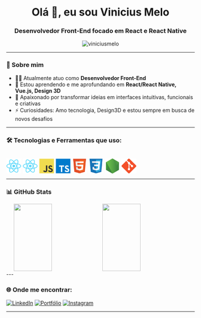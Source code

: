 <h1 align="center">Olá 👋, eu sou Vinicius Melo</h1>
<h3 align="center">Desenvolvedor Front-End focado em React e React Native</h3>

<p align="center">
  <img src="https://komarev.com/ghpvc/?username=ViniMelo-web-dev&label=Visualizações&color=0e75b6&style=flat" alt="viniciusmelo" />
</p>

---

### 🚀 Sobre mim

- 👨‍💻 Atualmente atuo como **Desenvolvedor Front-End**
- 🌱 Estou aprendendo e me aprofundando em **React/React Native, Vue.js, Design 3D**
- 🎯 Apaixonado por transformar ideias em interfaces intuitivas, funcionais e criativas
- ⚡ Curiosidades: Amo tecnologia, Design3D e estou sempre em busca de novos desafios

---

### 🛠️ Tecnologias e Ferramentas que uso:

<div style="display: inline_block"><br>
  <img align="center" alt="React" height="40" width="40" src="https://raw.githubusercontent.com/devicons/devicon/master/icons/react/react-original.svg">
  <img align="center" alt="React Native" height="40" width="40" src="https://raw.githubusercontent.com/devicons/devicon/master/icons/react/react-original.svg">
  <img align="center" alt="Javascript" height="40" width="40" src="https://raw.githubusercontent.com/devicons/devicon/master/icons/javascript/javascript-original.svg">
  <img align="center" alt="TypeScript" height="40" width="40" src="https://raw.githubusercontent.com/devicons/devicon/master/icons/typescript/typescript-original.svg">
  <img align="center" alt="HTML" height="40" width="40" src="https://raw.githubusercontent.com/devicons/devicon/master/icons/html5/html5-original.svg">
  <img align="center" alt="CSS" height="40" width="40" src="https://raw.githubusercontent.com/devicons/devicon/master/icons/css3/css3-original.svg">
  <img align="center" alt="Node.js" height="40" width="40" src="https://raw.githubusercontent.com/devicons/devicon/master/icons/nodejs/nodejs-original.svg">
  <img align="center" alt="Git" height="40" width="40" src="https://raw.githubusercontent.com/devicons/devicon/master/icons/git/git-original.svg">
</div>

---

### 📊 GitHub Stats

<div style="display: flex; justify-content: center; gap: 10px; align-items: center;">
  <img height="180" style="width: 45%" src="https://github-readme-stats.vercel.app/api?username=ViniMelo-web-dev&show_icons=true&theme=tokyonight&count_private=true" />
  <img height="180" margin-left='10px' style="width: 45%" src="https://github-readme-stats.vercel.app/api/top-langs/?username=ViniMelo-web-dev&layout=compact&langs_count=8&theme=tokyonight" />
</div>
---

### 🌐 Onde me encontrar:

[![LinkedIn](https://img.shields.io/badge/-LinkedIn-%230077B5?style=for-the-badge&logo=linkedin&logoColor=white)](https://www.linkedin.com/in/vin%C3%ADcius-melo-1748b9214/)
[![Portfólio](https://img.shields.io/badge/Portfólio-000?style=for-the-badge&logo=firefox&logoColor=white)](https://seuportfolio.com)
[![Instagram](https://img.shields.io/badge/-Instagram-%23E4405F?style=for-the-badge&logo=instagram&logoColor=white)](https://www.instagram.com/vini_meloow/?locale=us&hl=am-et)

---

